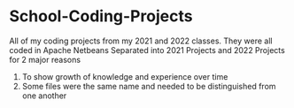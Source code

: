 # School-Coding-Projects
All of my coding projects from my 2021 and 2022 classes.
They were all coded in Apache Netbeans
Separated into 2021 Projects and 2022 Projects for 2 major reasons
1. To show growth of knowledge and experience over time
2. Some files were the same name and needed to be distinguished from one another
